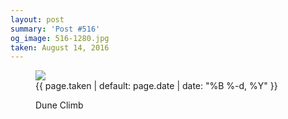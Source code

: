 ```yaml
---
layout: post
summary: 'Post #516'
og_image: 516-1280.jpg
taken: August 14, 2016
---
```


<figure class="post">
 <img sizes="(min-width: 700px) 50vw, calc(100vw - 2rem)" src="{{ site.assets_url }}/516-640.jpg" srcset="{{ site.assets_url }}/516-320.jpg 320w, {{ site.assets_url }}/516-640.jpg 640w, {{ site.assets_url }}/516-960.jpg 960w, {{ site.assets_url }}/516-1280.jpg 1280w"/>
 <figcaption>
  <time>
   {{ page.taken | default: page.date | date: "%B %-d, %Y" }}
  </time>
  <p>
   Dune Climb
  </p>
 </figcaption>
</figure>
